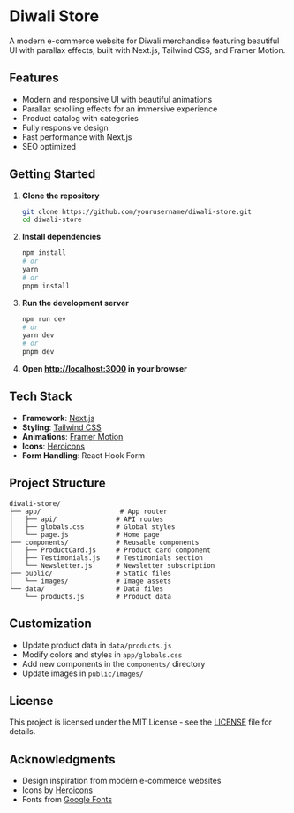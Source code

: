 # Diwali Store 

A modern e-commerce website for Diwali merchandise featuring beautiful UI with parallax effects, built with Next.js, Tailwind CSS, and Framer Motion.

## Features

- Modern and responsive UI with beautiful animations
- Parallax scrolling effects for an immersive experience
- Product catalog with categories
- Fully responsive design
- Fast performance with Next.js
- SEO optimized

## Getting Started

1. **Clone the repository**
   ```bash
   git clone https://github.com/yourusername/diwali-store.git
   cd diwali-store
   ```

2. **Install dependencies**
   ```bash
   npm install
   # or
   yarn
   # or
   pnpm install
   ```

3. **Run the development server**
   ```bash
   npm run dev
   # or
   yarn dev
   # or
   pnpm dev
   ```

4. **Open [http://localhost:3000](http://localhost:3000) in your browser**

## Tech Stack

- **Framework**: [Next.js](https://nextjs.org/)
- **Styling**: [Tailwind CSS](https://tailwindcss.com/)
- **Animations**: [Framer Motion](https://www.framer.com/motion/)
- **Icons**: [Heroicons](https://heroicons.com/)
- **Form Handling**: React Hook Form

## Project Structure

```
diwali-store/
├── app/                    # App router
│   ├── api/               # API routes
│   ├── globals.css        # Global styles
│   └── page.js            # Home page
├── components/            # Reusable components
│   ├── ProductCard.js     # Product card component
│   ├── Testimonials.js    # Testimonials section
│   └── Newsletter.js      # Newsletter subscription
├── public/                # Static files
│   └── images/            # Image assets
└── data/                  # Data files
    └── products.js        # Product data
```

## Customization

- Update product data in `data/products.js`
- Modify colors and styles in `app/globals.css`
- Add new components in the `components/` directory
- Update images in `public/images/`

## License

This project is licensed under the MIT License - see the [LICENSE](LICENSE) file for details.

## Acknowledgments

- Design inspiration from modern e-commerce websites
- Icons by [Heroicons](https://heroicons.com/)
- Fonts from [Google Fonts](https://fonts.google.com/)
